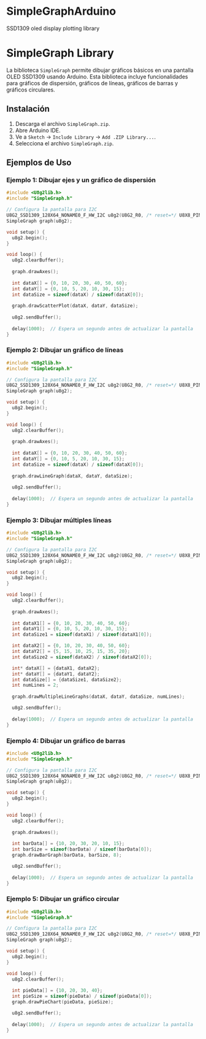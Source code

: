 # SimpleGraphArduino
SSD1309 oled display plotting library
# SimpleGraph Library

La biblioteca `SimpleGraph` permite dibujar gráficos básicos en una pantalla OLED SSD1309 usando Arduino. Esta biblioteca incluye funcionalidades para gráficos de dispersión, gráficos de líneas, gráficos de barras y gráficos circulares.

## Instalación

1. Descarga el archivo `SimpleGraph.zip`.
2. Abre Arduino IDE.
3. Ve a `Sketch` -> `Include Library` -> `Add .ZIP Library...`.
4. Selecciona el archivo `SimpleGraph.zip`.

## Ejemplos de Uso

### Ejemplo 1: Dibujar ejes y un gráfico de dispersión

```cpp
#include <U8g2lib.h>
#include "SimpleGraph.h"

// Configura la pantalla para I2C
U8G2_SSD1309_128X64_NONAME0_F_HW_I2C u8g2(U8G2_R0, /* reset=*/ U8X8_PIN_NONE);
SimpleGraph graph(u8g2);

void setup() {
  u8g2.begin();
}

void loop() {
  u8g2.clearBuffer();
  
  graph.drawAxes();
  
  int dataX[] = {0, 10, 20, 30, 40, 50, 60};
  int dataY[] = {0, 10, 5, 20, 10, 30, 15};
  int dataSize = sizeof(dataX) / sizeof(dataX[0]);
  
  graph.drawScatterPlot(dataX, dataY, dataSize);
  
  u8g2.sendBuffer();
  
  delay(1000);  // Espera un segundo antes de actualizar la pantalla
}
```

### Ejemplo 2: Dibujar un gráfico de líneas

```cpp
#include <U8g2lib.h>
#include "SimpleGraph.h"

// Configura la pantalla para I2C
U8G2_SSD1309_128X64_NONAME0_F_HW_I2C u8g2(U8G2_R0, /* reset=*/ U8X8_PIN_NONE);
SimpleGraph graph(u8g2);

void setup() {
  u8g2.begin();
}

void loop() {
  u8g2.clearBuffer();
  
  graph.drawAxes();
  
  int dataX[] = {0, 10, 20, 30, 40, 50, 60};
  int dataY[] = {0, 10, 5, 20, 10, 30, 15};
  int dataSize = sizeof(dataX) / sizeof(dataX[0]);
  
  graph.drawLineGraph(dataX, dataY, dataSize);
  
  u8g2.sendBuffer();
  
  delay(1000);  // Espera un segundo antes de actualizar la pantalla
}
```

### Ejemplo 3: Dibujar múltiples líneas

```cpp
#include <U8g2lib.h>
#include "SimpleGraph.h"

// Configura la pantalla para I2C
U8G2_SSD1309_128X64_NONAME0_F_HW_I2C u8g2(U8G2_R0, /* reset=*/ U8X8_PIN_NONE);
SimpleGraph graph(u8g2);

void setup() {
  u8g2.begin();
}

void loop() {
  u8g2.clearBuffer();
  
  graph.drawAxes();
  
  int dataX1[] = {0, 10, 20, 30, 40, 50, 60};
  int dataY1[] = {0, 10, 5, 20, 10, 30, 15};
  int dataSize1 = sizeof(dataX1) / sizeof(dataX1[0]);

  int dataX2[] = {0, 10, 20, 30, 40, 50, 60};
  int dataY2[] = {5, 15, 10, 25, 15, 35, 20};
  int dataSize2 = sizeof(dataX2) / sizeof(dataX2[0]);

  int* dataX[] = {dataX1, dataX2};
  int* dataY[] = {dataY1, dataY2};
  int dataSize[] = {dataSize1, dataSize2};
  int numLines = 2;
  
  graph.drawMultipleLineGraphs(dataX, dataY, dataSize, numLines);

  u8g2.sendBuffer();
  
  delay(1000);  // Espera un segundo antes de actualizar la pantalla
}
```

### Ejemplo 4: Dibujar un gráfico de barras

```cpp
#include <U8g2lib.h>
#include "SimpleGraph.h"

// Configura la pantalla para I2C
U8G2_SSD1309_128X64_NONAME0_F_HW_I2C u8g2(U8G2_R0, /* reset=*/ U8X8_PIN_NONE);
SimpleGraph graph(u8g2);

void setup() {
  u8g2.begin();
}

void loop() {
  u8g2.clearBuffer();
  
  graph.drawAxes();
  
  int barData[] = {10, 20, 30, 20, 10, 15};
  int barSize = sizeof(barData) / sizeof(barData[0]);
  graph.drawBarGraph(barData, barSize, 8);

  u8g2.sendBuffer();
  
  delay(1000);  // Espera un segundo antes de actualizar la pantalla
}
```

### Ejemplo 5: Dibujar un gráfico circular

```cpp
#include <U8g2lib.h>
#include "SimpleGraph.h"

// Configura la pantalla para I2C
U8G2_SSD1309_128X64_NONAME0_F_HW_I2C u8g2(U8G2_R0, /* reset=*/ U8X8_PIN_NONE);
SimpleGraph graph(u8g2);

void setup() {
  u8g2.begin();
}

void loop() {
  u8g2.clearBuffer();
  
  int pieData[] = {10, 20, 30, 40};
  int pieSize = sizeof(pieData) / sizeof(pieData[0]);
  graph.drawPieChart(pieData, pieSize);

  u8g2.sendBuffer();
  
  delay(1000);  // Espera un segundo antes de actualizar la pantalla
}
```
